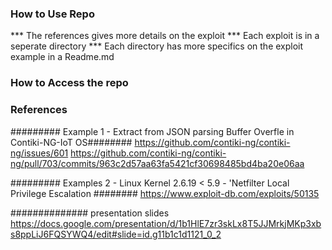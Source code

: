 ### How to Use Repo 
*** The references gives more details on the exploit
*** Each exploit is in a seperate directory
*** Each directory has more specifics on the exploit example in a Readme.md


### How to Access the repo

### References ################
######### Example 1 - Extract from JSON parsing Buffer Overfle in Contiki-NG-IoT OS########
https://github.com/contiki-ng/contiki-ng/issues/601
https://github.com/contiki-ng/contiki-ng/pull/703/commits/963c2d57aa63fa5421cf30698485bd4ba20e06aa



######### Examples 2 - Linux Kernel 2.6.19 < 5.9 - 'Netfilter Local Privilege Escalation ########
https://www.exploit-db.com/exploits/50135


############## presentation slides
https://docs.google.com/presentation/d/1b1HlE7zr3skLx8T5JJMrkjMKp3xbs8ppLiJ6FQSYWQ4/edit#slide=id.g11b1c1d1121_0_2



